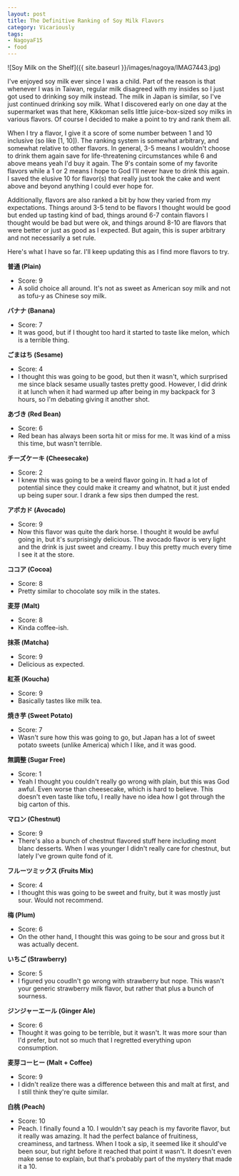 ```yaml
---
layout: post
title: The Definitive Ranking of Soy Milk Flavors
category: Vicariously
tags:
- NagoyaF15
- food
---
```


![Soy Milk on the Shelf]({{ site.baseurl }}/images/nagoya/IMAG7443.jpg)

I've enjoyed soy milk ever since I was a child. Part of the reason is that whenever I was in Taiwan, regular milk disagreed with my insides so I just got used to drinking soy milk instead. The milk in Japan is similar, so I've just continued drinking soy milk. What I discovered early on one day at the supermarket was that here, Kikkoman sells little juice-box-sized soy milks in various flavors. Of course I decided to make a point to try and rank them all. 

When I try a flavor, I give it a score of some number between 1 and 10 inclusive (so like [1, 10]). The ranking system is somewhat arbitrary, and somewhat relative to other flavors. In general, 3-5 means I wouldn't choose to drink them again save for life-threatening circumstances while 6 and above means yeah I'd buy it again. The 9's contain some of my favorite flavors while a 1 or 2 means I hope to God I'll never have to drink this again. I saved the elusive 10 for flavor(s) that really just took the cake and went above and beyond anything I could ever hope for. 

Additionally, flavors are also ranked a bit by how they varied from my expectations. Things around 3-5 tend to be flavors I thought would be good but ended up tasting kind of bad, things around 6-7 contain flavors I thought would be bad but were ok, and things around 8-10 are flavors that were better or just as good as I expected. But again, this is super arbitrary and not necessarily a set rule. 

Here's what I have so far. I'll keep updating this as I find more flavors to try. 


**普通  (Plain)**
- Score: 9 
- A solid choice all around. It's not as sweet as American soy milk and not as tofu-y as Chinese soy milk.


**バナナ (Banana)**
 - Score: 7 
 - It was good, but if I thought too hard it started to taste like melon, which is a terrible thing.

**ごまはち (Sesame)**            
- Score: 4 
- I thought this was going to be good, but then it wasn't, which surprised me since black sesame usually tastes pretty good. However, I did drink it at lunch when it had warmed up after being in my backpack for 3 hours, so I'm debating giving it another shot.

**あづき (Red Bean)**                  
- Score: 6 
-  Red bean has always been sorta hit or miss for me. It was kind of a miss this time, but wasn't terrible.

**チーズケーキ (Cheesecake)**         
- Score: 2 
- I knew this was going to be a weird flavor going in. It had a lot of potential since they could make it creamy and whatnot, but it just ended up being super sour. I drank a few sips then dumped the rest. 


**アボカド (Avocado)**                
- Score: 9 
- Now this flavor was quite the dark horse. I thought it would be awful going in, but it's surprisingly delicious. The avocado flavor is very light and the drink is just sweet and creamy. I buy this pretty much every time I see it at the store. 

**ココア  (Cocoa)**                    
- Score: 8 
- Pretty similar to chocolate soy milk in the states.

**麦芽 (Malt)**                        
- Score: 8 
- Kinda coffee-ish.

**抹茶 (Matcha)**                      
- Score: 9 
- Delicious as expected.

**紅茶 (Koucha)**                      
- Score: 9 
- Basically tastes like milk tea.

**焼き芋  (Sweet Potato)**             
- Score: 7 
- Wasn't sure how this was going to go, but Japan has a lot of sweet potato sweets (unlike America) which I like, and it was good.

**無調整  (Sugar Free)**               
- Score: 1 
- Yeah I thought you couldn't really go wrong with plain, but this was God awful. Even worse than cheesecake, which is hard to believe. This doesn't even taste like tofu, I really have no idea how I got through the big carton of this.

**マロン  (Chestnut)**                 
- Score: 9 
- There's also a bunch of chestnut flavored stuff here including mont blanc desserts. When I was younger I didn't really care for chestnut, but lately I've grown quite fond of it.

**フルーツミックス (Fruits Mix)**      
- Score: 4 
- I thought this was going to be sweet and fruity, but it was mostly just sour. Would not recommend.

**梅  (Plum)**                         
- Score: 6 
- On the other hand, I thought this was going to be sour and gross but it was actually decent. 

**いちご  (Strawberry)**               
- Score: 5 
- I figured you coudln't go wrong with strawberry but nope. This wasn't your generic strawberry milk flavor, but rather that plus a bunch of sourness.

**ジンジャーエール (Ginger Ale)**     
- Score: 6 
- Thought it was going to be terrible, but it wasn't. It was more sour than I'd prefer, but not so much that I regretted everything upon consumption.

**麦芽コーヒー (Malt + Coffee)**       
- Score: 9 
- I didn't realize there was a difference between this and malt at first, and I still think they're quite similar.

**白桃 (Peach)**                       
- Score: 10
- Peach. I finally found a 10. I wouldn't say peach is my favorite flavor, but it really was amazing. It had the perfect balance of fruitiness, creaminess, and tartness. When I took a sip, it seemed like it should've been sour, but right before it reached that point it wasn't. It doesn't even make sense to explain, but that's probably part of the mystery that made it a 10.



